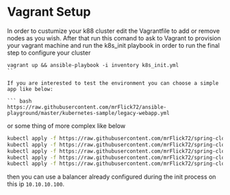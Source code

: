 # Vagrant Setup

In order to custumize your k88 cluster edit the Vagrantfile to add or remove nodes as you wish. After that run this comand to ask to Vagrant to provision 
your vagrant machine and run the k8s_init playbook in order to run the final step to configure your cluster

```
vagrant up && ansible-playbook -i inventory k8s_init.yml
``

If you are interested to test the environment you can choose a simple app like below:

``` bash
https://raw.githubusercontent.com/mrFlick72/ansible-playground/master/kubernetes-sample/legacy-webapp.yml
```

or some thing of more complex like below
``` bash
kubectl apply -f https://raw.githubusercontent.com/mrFlick72/spring-cloud-kubernetes-demo/master/docker/kubernetes/mongo.yml
kubectl apply -f https://raw.githubusercontent.com/mrFlick72/spring-cloud-kubernetes-demo/master/docker/kubernetes/redis.yml
kubectl apply -f https://raw.githubusercontent.com/mrFlick72/spring-cloud-kubernetes-demo/master/docker/kubernetes/hello-service.yml
kubectl apply -f https://raw.githubusercontent.com/mrFlick72/spring-cloud-kubernetes-demo/master/docker/kubernetes/message-service.yml
kubectl apply -f https://raw.githubusercontent.com/mrFlick72/spring-cloud-kubernetes-demo/master/docker/kubernetes/ui-interface.yml
```

then you can use a balancer already configured during the init process on this ip `10.10.10.100`.
